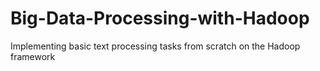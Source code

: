 # Big-Data-Processing-with-Hadoop
Implementing basic text processing tasks from scratch on the Hadoop framework
